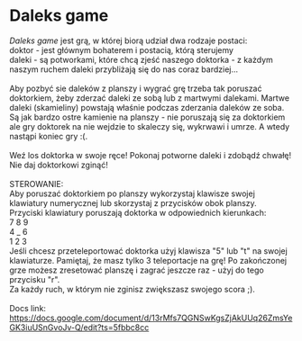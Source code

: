 # Daleks game

<i>Daleks game</i> jest grą, w której biorą udział dwa rodzaje postaci:<br>
    doktor - jest głównym bohaterem i postacią, którą sterujemy <br>
    daleki - są potworkami, które chcą zjeść naszego doktorka - z każdym naszym ruchem daleki przybliżają się do nas coraz bardziej...
    <br><br>
Aby pozbyć sie daleków z planszy i wygrać grę trzeba tak poruszać doktorkiem, żeby zderzać daleki ze sobą lub z martwymi dalekami. Martwe daleki (skamieliny) powstają właśnie podczas zderzania daleków ze soba. Są jak bardzo ostre kamienie na planszy - nie poruszają się za doktorkiem ale gry doktorek na nie wejdzie to skaleczy się, wykrwawi i umrze. A wtedy nastąpi koniec gry :(.
<br><br>
Weź los doktorka w swoje ręce! Pokonaj potworne daleki i zdobądź chwałę! Nie daj doktorkowi zginąć!
<br><br> 
STEROWANIE:<br>
Aby poruszać doktorkiem po planszy wykorzystaj klawisze swojej klawiatury numerycznej lub skorzystaj z przycisków obok planszy.<br>
Przyciski klawiatury poruszają doktorka w odpowiednich kierunkach:<br>
7  8  9 <br>
4  _  6 <br>
1  2  3 <br>
Jeśli chcesz przeteleportować doktorka użyj klawisza "5" lub "t" na swojej klawiaturze. Pamiętaj, że masz tylko 3 teleportacje na grę! Po zakończonej grze możesz zresetować planszę i zagrać jeszcze raz - użyj do tego przycisku "r".<br>
Za każdy ruch, w którym nie zginisz zwiększasz swojego scora ;).
<br><br>
Docs link: https://docs.google.com/document/d/13rMfs7QGNSwKgsZjAkUUq26ZmsYeGK3iuUSnGvoJv-Q/edit?ts=5fbbc8cc